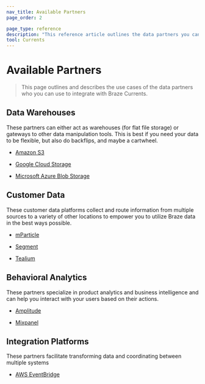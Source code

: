 ```yaml
---
nav_title: Available Partners
page_order: 2

page_type: reference
description: "This reference article outlines the data partners you can use to integrate with Braze Currents, and their use cases."
tool: Currents
---
```


# Available Partners

> This page outlines and describes the use cases of the data partners who you can use to integrate with Braze Currents.

## Data Warehouses

These partners can either act as warehouses (for flat file storage) or gateways to other data manipulation tools. This is best if you need your data to be flexible, but also do backflips, and maybe a cartwheel.

* [Amazon S3][1]

* [Google Cloud Storage][2]

* [Microsoft Azure Blob Storage][3]


## Customer Data

These customer data platforms collect and route information from multiple sources to a variety of other locations to empower you to utilize Braze data in the best ways possible.

* [mParticle][6]

* [Segment][7]

* [Tealium][8]

## Behavioral Analytics

These partners specialize in product analytics and business intelligence and can help you interact with your users based on their actions.

* [Amplitude][4]

* [Mixpanel][5]

## Integration Platforms

These partners facilitate transforming data and coordinating between
multiple systems

* [AWS EventBridge][9]



[1]: {{site.baseurl}}/partners/data_and_infrastructure_agility/data_warehouses/amazon_s3/
[2]: {{site.baseurl}}/partners/data_and_infrastructure_agility/data_warehouses/google_cloud_storage_for_currents/
[3]: {{site.baseurl}}/partners/data_and_infrastructure_agility/data_warehouses/microsoft_azure_blob_storage_for_currents/
[4]: {{site.baseurl}}/partners/insights/behavioral_analytics/amplitude_for_currents/
[5]: {{site.baseurl}}/partners/insights/behavioral_analytics/mixpanel_for_currents/
[6]: {{site.baseurl}}/partners/data_and_infrastructure_agility/customer_data_platform/mParticle/mparticle_for_currents/
[7]: {{site.baseurl}}/partners/data_and_infrastructure_agility/customer_data_platform/segment/segment_for_currents/
[8]: {{site.baseurl}}/partners/data_and_infrastructure_agility/customer_data_platform/tealium/
[9]: {{site.baseurl}}/partners/data_and_infrastructure_agility/integration_platforms/eventbridge/
